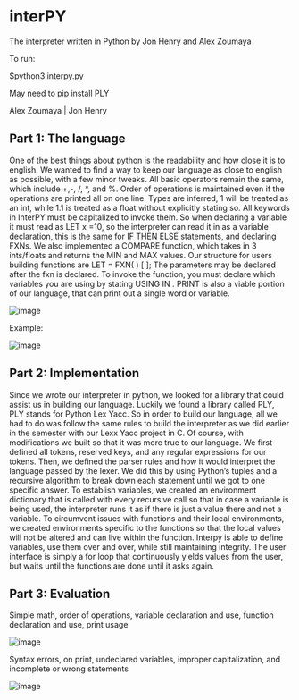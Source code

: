 # interPY
The interpreter written in Python by Jon Henry and Alex Zoumaya

To run:

$python3 interpy.py

May need to pip install PLY

Alex Zoumaya | Jon Henry

## Part 1: The language

  One of the best things about python is the readability and how close it is to english. We wanted to find a way to keep our language as close to english as possible, with a few minor tweaks. All basic operators remain the same, which include +,-, /, *, and %. Order of operations is maintained even if the operations are printed all on one line. Types are inferred, 1 will be treated as an int, while 1.1 is treated as a float without explicitly stating so. All keywords in InterPY must be capitalized to invoke them. So when declaring a variable it must read as LET x =10, so the interpreter can read it in as a variable declaration, this is the same for IF THEN ELSE statements, and declaring FXNs. We also implemented a COMPARE function, which takes in 3 ints/floats and returns the MIN and MAX values. Our structure for users building functions are LET <identifier> =  FXN( <parameters> ) [ <function body> ]; The parameters may be declared after the fxn is declared. To invoke the function, you must declare which variables you are using by stating USING <param> IN <identifier for function>. PRINT is also a viable portion of our language, that can print out a single word or variable. 

![image](https://user-images.githubusercontent.com/67361112/118328970-72fa3a00-b4d4-11eb-8669-4c21f707e734.png)

Example: 

![image](https://user-images.githubusercontent.com/67361112/118329095-9fae5180-b4d4-11eb-8db5-df78e0341a98.png)



## Part 2: Implementation

Since we wrote our interpreter in python, we looked for a library that could assist us in building our language. Luckily we found a library called PLY, PLY stands for Python Lex Yacc. So in order to build our language, all we had to do was follow the same rules to build the interpreter as we did earlier in the semester with our Lexx Yacc project in C. Of course, with modifications we built so that it was more true to our language. We first defined all tokens, reserved keys, and any regular expressions for our tokens. Then, we defined the parser rules and how it would interpret the language passed by the lexer. We did this by using Python’s tuples and a recursive algorithm to break down each statement until we got to one specific answer. To establish variables, we created an environment dictionary that is called with every recursive call so that in case a variable is being used, the interpreter runs it as if there is just a value there and not a variable. To circumvent issues with functions and their local environments, we created environments specific to the functions so that the local values will not be altered and can live within the function. Interpy is able to define variables, use them over and over, while still maintaining integrity. The user interface is simply a for loop that continuously yields values from the user, but waits until the functions are done until it asks again. 


## Part 3: Evaluation
Simple math, order of operations, variable declaration and use, function declaration and use, print usage
 
![image](https://user-images.githubusercontent.com/67361112/118329250-be144d00-b4d4-11eb-8018-c23799a759ba.png)

Syntax errors, on print, undeclared variables, improper capitalization, and incomplete or wrong statements
 
![image](https://user-images.githubusercontent.com/67361112/118329275-c40a2e00-b4d4-11eb-950d-a64ecb469cda.png)

